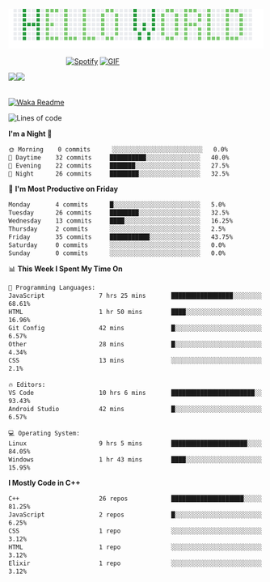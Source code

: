 <p><img align="justify" src="assets/hello_world.png" alt="img hello world"></p>

&nbsp;&nbsp;&nbsp;&nbsp;&nbsp;&nbsp;&nbsp;&nbsp;&nbsp;&nbsp;&nbsp;&nbsp;&nbsp;&nbsp;&nbsp;&nbsp;&nbsp;&nbsp;&nbsp;&nbsp;&nbsp;&nbsp;&nbsp;&nbsp;&nbsp;&nbsp;&nbsp;&nbsp;&nbsp;[![Spotify](https://novatorem-marcosbarker.vercel.app/api/spotify)](https://open.spotify.com/user/marcos_barker) [<img alt="GIF" height="130px" src="https://media.giphy.com/media/6iG7AvqmLXgTvay1dq/giphy.gif">](https://open.spotify.com/user/marcos_barker) 

<a href="https://linktr.ee/marcos_barker">
<img height="137px" src="https://readme-stats-marcosbarker.vercel.app/api?username=marcosbarker&hide_title=true&hide_border=true&show_icons=true&include_all_commits=true&count_private=true&line_height=21&text_color=000&icon_color=000&bg_color=0,2CD2B6,4FDD8D,7BD66D&theme=graywhite" /><img height="137px" src="https://readme-stats-marcosbarker.vercel.app/api/top-langs/?username=marcosbarker&hide_title=true&hide_border=true&layout=compact&langs_count=7&exclude_repo=comp426,Redventures-Movie-Quotes&text_color=000&icon_color=fff&bg_color=0,7BD66D,B0D959,CFC934&theme=graywhite" />
</a>

</br>
</br>

[![Waka Readme](https://github.com/marcosbarker/marcosbarker/actions/workflows/waka-readme.yml/badge.svg?branch=master)](https://github.com/marcosbarker/marcosbarker/actions/workflows/waka-readme.yml)
<!--START_SECTION:waka-->
![Lines of code](https://img.shields.io/badge/From%20Hello%20World%20I%27ve%20Written-7131%20lines%20of%20code-blue)

**I'm a Night 🦉** 

```text
🌞 Morning    0 commits      ░░░░░░░░░░░░░░░░░░░░░░░░░   0.0% 
🌆 Daytime    32 commits     ██████████░░░░░░░░░░░░░░░   40.0% 
🌃 Evening    22 commits     ███████░░░░░░░░░░░░░░░░░░   27.5% 
🌙 Night      26 commits     ████████░░░░░░░░░░░░░░░░░   32.5%

```
📅 **I'm Most Productive on Friday** 

```text
Monday       4 commits      █░░░░░░░░░░░░░░░░░░░░░░░░   5.0% 
Tuesday      26 commits     ████████░░░░░░░░░░░░░░░░░   32.5% 
Wednesday    13 commits     ████░░░░░░░░░░░░░░░░░░░░░   16.25% 
Thursday     2 commits      ░░░░░░░░░░░░░░░░░░░░░░░░░   2.5% 
Friday       35 commits     ███████████░░░░░░░░░░░░░░   43.75% 
Saturday     0 commits      ░░░░░░░░░░░░░░░░░░░░░░░░░   0.0% 
Sunday       0 commits      ░░░░░░░░░░░░░░░░░░░░░░░░░   0.0%

```


📊 **This Week I Spent My Time On** 

```text
💬 Programming Languages: 
JavaScript               7 hrs 25 mins       █████████████████░░░░░░░░   68.61% 
HTML                     1 hr 50 mins        ████░░░░░░░░░░░░░░░░░░░░░   16.96% 
Git Config               42 mins             █░░░░░░░░░░░░░░░░░░░░░░░░   6.57% 
Other                    28 mins             █░░░░░░░░░░░░░░░░░░░░░░░░   4.34% 
CSS                      13 mins             ░░░░░░░░░░░░░░░░░░░░░░░░░   2.1%

🔥 Editors: 
VS Code                  10 hrs 6 mins       ███████████████████████░░   93.43% 
Android Studio           42 mins             █░░░░░░░░░░░░░░░░░░░░░░░░   6.57%

💻 Operating System: 
Linux                    9 hrs 5 mins        █████████████████████░░░░   84.05% 
Windows                  1 hr 43 mins        ████░░░░░░░░░░░░░░░░░░░░░   15.95%

```

**I Mostly Code in C++** 

```text
C++                      26 repos            ████████████████████░░░░░   81.25% 
JavaScript               2 repos             █░░░░░░░░░░░░░░░░░░░░░░░░   6.25% 
CSS                      1 repo              ░░░░░░░░░░░░░░░░░░░░░░░░░   3.12% 
HTML                     1 repo              ░░░░░░░░░░░░░░░░░░░░░░░░░   3.12% 
Elixir                   1 repo              ░░░░░░░░░░░░░░░░░░░░░░░░░   3.12%

```



<!--END_SECTION:waka-->
